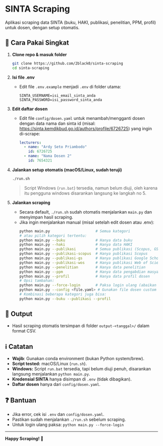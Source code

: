 # SINTA Scraping

Aplikasi scraping data SINTA (buku, HAKI, publikasi, penelitian, PPM, profil) untuk dosen, dengan setup otomatis.

## 🚦 Cara Pakai Singkat

1. **Clone repo & masuk folder**
   ```bash
   git clone https://github.com/2black0/sinta-scraping
   cd sinta-scraping
   ```
   
2. **Isi file .env**
   - Edit file `.env.example` menjadi `.env` di folder utama:
     ```env
     SINTA_USERNAME=isi_email_sinta_anda
     SINTA_PASSWORD=isi_password_sinta_anda
     ```

3. **Edit daftar dosen**
   - Edit file `config/dosen.yaml` untuk menambah/mengganti dosen dengan data nama dan sinta id (misal: https://sinta.kemdikbud.go.id/authors/profile/6726725) yang ingin di-scrape:
     ```yaml
     lecturers:
       - name: "Ardy Seto Priambodo"
         id: 6726725
       - name: "Nama Dosen 2"
         id: 7654321
     ```

4. **Jalankan setup otomatis (macOS/Linux, sudah teruji)**
   ```bash
   ./run.sh
   ```
   > Script Windows (`run.bat`) tersedia, namun belum diuji, oleh karena itu pengguna windows disarankan langsung ke langkah no 5.

5. **Jalankan scraping**
   - Secara default, `./run.sh` sudah otomatis menjalankan `main.py` dan menyimpan hasil scraping.
   - Jika ingin menjalankan manual (misal setelah edit dosen atau .env):
     ```bash
     python main.py                     # Semua kategori
     # atau pilih kategori tertentu:
     python main.py --buku              # Hanya data buku
     python main.py --haki              # Hanya data HAKI
     python main.py --publikasi         # Semua publikasi (Scopus, GS, WoS)
     python main.py --publikasi-scopus  # Hanya publikasi Scopus
     python main.py --publikasi-gs      # Hanya publikasi Google Scholar
     python main.py --publikasi-wos     # Hanya publikasi Web of Science
     python main.py --penelitian        # Hanya data penelitian
     python main.py --ppm               # Hanya data pengabdian masyarakat
     python main.py --profil            # Hanya data profil dosen
     # Opsi tambahan:
     python main.py --force-login       # Paksa login ulang (abaikan session lama)
     python main.py --config <file.yaml> # Gunakan file dosen custom
     # Kombinasi beberapa kategori juga bisa:
     python main.py --buku --publikasi --profil
     ```

## 📁 Output
- Hasil scraping otomatis tersimpan di folder `output-<tanggal>/` dalam format CSV.

## ℹ️ Catatan
- **Wajib**: Gunakan conda environment (bukan Python system/brew).
- **Script tested:** macOS/Linux (`run.sh`).
- **Windows:** Script `run.bat` tersedia, tapi belum diuji penuh, disarankan langsung menjalankan `python main.py`.
- **Kredensial SINTA** hanya disimpan di `.env` (tidak dibagikan).
- **Daftar dosen** hanya dari `config/dosen.yaml`.

## ❓ Bantuan
- Jika error, cek isi `.env` dan `config/dosen.yaml`.
- Pastikan sudah menjalankan `./run.sh` sebelum scraping.
- Untuk login ulang paksa: `python main.py --force-login`

---

**Happy Scraping! 🚀**
